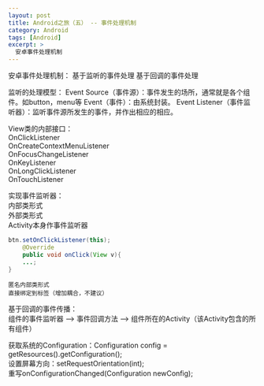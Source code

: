 ```yaml
---
layout: post
title: Android之旅（五） -- 事件处理机制
category: Android
tags: [Android]
excerpt: >
  安卓事件处理机制                      
---
```


安卓事件处理机制：
	基于监听的事件处理
	基于回调的事件处理

监听的处理模型：
	Event Source（事件源）：事件发生的场所，通常就是各个组件。如button，menu等
	Event（事件）：由系统封装。
	Event Listener（事件监听器）：监听事件源所发生的事件，并作出相应的相应。
	
View类的内部接口：  
	OnClickListener  
	OnCreateContextMenuListener  
	OnFocusChangeListener  
	OnKeyListener  
	OnLongClickListener  
	OnTouchListener  
	
实现事件监听器：  
	内部类形式  
	外部类形式  
	Activity本身作事件监听器  
	
```java
btn.setOnClickListener(this);  
	@Override  
	public void onClick(View v){  
	...;  
}  
```
	匿名内部类形式  
	直接绑定到标签（增加耦合，不建议）  
  
基于回调的事件传播：  
	组件的事件监听器 --> 事件回调方法 --> 组件所在的Activity（该Activity包含的所有组件）  
	
获取系统的Configuration：Configuration config = getResources().getConfiguration();  
设置屏幕方向：setRequestOrientation(int);  
重写onConfigurationChanged(Configuration newConfig);  
